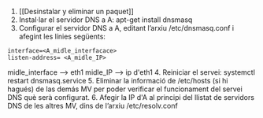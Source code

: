 1. [[Desinstalar y eliminar un paquet]]
2. Instal·lar el servidor DNS a A: apt-get install dnsmasq 
3. Configurar el servidor DNS a A, editant l’arxiu /etc/dnsmasq.conf i afegint les línies següents: 

```shell
interface=<A_midle_interfacace>
listen-address= <A_midle_IP>
```

midle_interface --> eth1
midle_IP --> ip d'eth1
4. Reiniciar el servei: systemctl restart dnsmasq.service 
5. Eliminar la informació de /etc/hosts (si hi hagués) de las demás MV per poder verificar el funcionament del servei DNS què serà configurat. 
6. Afegir la IP d'A al principi del llistat de servidors DNS de les altres MV, dins de l’arxiu /etc/resolv.conf